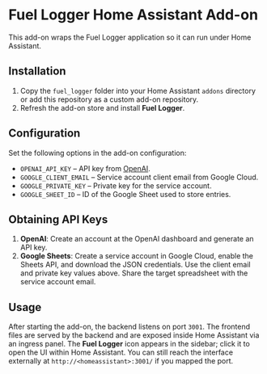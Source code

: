 # Fuel Logger Home Assistant Add-on

This add-on wraps the Fuel Logger application so it can run under Home Assistant.

## Installation

1. Copy the `fuel_logger` folder into your Home Assistant `addons` directory
   or add this repository as a custom add-on repository.
2. Refresh the add-on store and install **Fuel Logger**.

## Configuration

Set the following options in the add-on configuration:

- `OPENAI_API_KEY` – API key from [OpenAI](https://platform.openai.com/).
- `GOOGLE_CLIENT_EMAIL` – Service account client email from Google Cloud.
- `GOOGLE_PRIVATE_KEY` – Private key for the service account.
- `GOOGLE_SHEET_ID` – ID of the Google Sheet used to store entries.

## Obtaining API Keys

1. **OpenAI**: Create an account at the OpenAI dashboard and generate an API key.
2. **Google Sheets**: Create a service account in Google Cloud, enable the Sheets API, and
   download the JSON credentials. Use the client email and private key values above. Share
   the target spreadsheet with the service account email.

## Usage

After starting the add-on, the backend listens on port `3001`. The frontend files are
served by the backend and are exposed inside Home Assistant via an ingress panel.
The **Fuel Logger** icon appears in the sidebar; click it to open the UI within
Home Assistant. You can still reach the interface externally at
`http://<homeassistant>:3001/` if you mapped the port.

